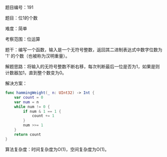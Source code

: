 题目编号：191

题目：位1的个数

难度：简单

考察范围：位运算

题干：编写一个函数，输入是一个无符号整数，返回其二进制表达式中数字位数为 '1' 的个数（也被称为汉明重量）。

解题思路：将输入的无符号整数不断右移，每次判断最后一位是否为1，如果是则计数器加1，直到整个数变为0。

解决方案：

```swift
func hammingWeight(_ n: UInt32) -> Int {
    var count = 0
    var num = n
    while num != 0 {
        if num & 1 == 1 {
            count += 1
        }
        num >>= 1
    }
    return count
}
```

算法复杂度：时间复杂度为O(1)，空间复杂度为O(1)。